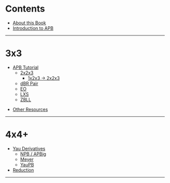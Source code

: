 # Contents
- [About this Book](about.md)
- [Introduction to APB](introduction.md)
---
# 3x3
- [APB Tutorial](tutorial.md)
    - [2x2x3](tutorial/223.md)
        - [1x2x3 → 2x2x3](tutorial/223/123-223.md)
    - [dBR Pair](tutorial/pair.md)
    - [EO](tutorial/eo.md)
    - [LXS](tutorial/lxs.md)
    - [ZBLL](tutorial/zbll.md)
<!---
- [Improving at APB](improving.md)
    - [2x2x3 Efficiency](improving/223.md)
    - [EO & LXS Recognition](improving/recognition.md)
    - [ZBLL tips](improving/zbll.md)
    - [Ideal Splits](improving/splits.md)-->
- [Other Resources](resources.md)
<!---
- [Variations](variations.md)
    - [EOPair](variations/eopair.md)
    - [Pair in dFB instead of dBR](variations/dfb.md)
    - [APB-CDRLL](variations/cdrll.md)
-->
---
# 4x4+
- [Yau Derivatives](yau.md)
    - [NPB / APBig](yau/npb.md)
    - [Meyer](yau/meyer.md)
    - [YauPB](yau/yaupb.md)
- [Reduction](reduction.md)
---